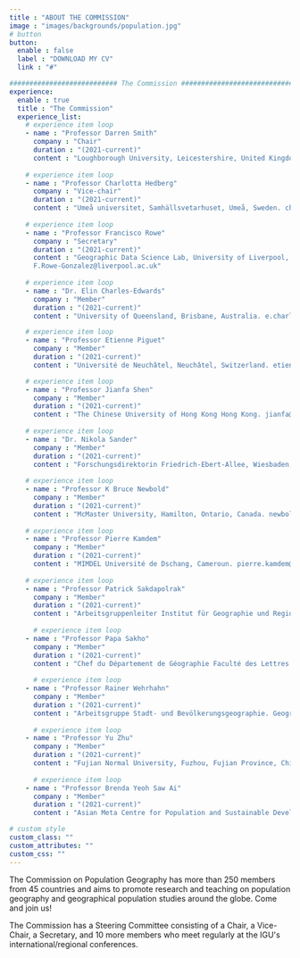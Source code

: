 ```yaml
---
title : "ABOUT THE COMMISSION"
image : "images/backgrounds/population.jpg"
# button
button:
  enable : false
  label : "DOWNLOAD MY CV"
  link : "#"

########################### The Commission ##############################
experience:
  enable : true
  title : "The Commission"
  experience_list:
    # experience item loop
    - name : "Professor Darren Smith"
      company : "Chair"
      duration : "(2021-current)"
      content : "Loughborough University, Leicestershire, United Kingdom. D.P.Smith@lboro.ac.uk"
      
    # experience item loop
    - name : "Professor Charlotta Hedberg"
      company : "Vice-chair"
      duration : "(2021-current)"
      content : "Umeå universitet, Samhällsvetarhuset, Umeå, Sweden. charlotta.hedberg@umu.se"
      
    # experience item loop
    - name : "Professor Francisco Rowe"
      company : "Secretary"
      duration : "(2021-current)"
      content : "Geographic Data Science Lab, University of Liverpool, Liverpool, United Kingdom.
      F.Rowe-Gonzalez@liverpool.ac.uk"
      
    # experience item loop
    - name : "Dr. Elin Charles-Edwards"
      company : "Member"
      duration : "(2021-current)"
      content : "University of Queensland, Brisbane, Australia. e.charles-edwards@uq.edu.au"

    # experience item loop
    - name : "Professor Etienne Piguet"
      company : "Member"
      duration : "(2021-current)"
      content : "Université de Neuchâtel, Neuchâtel, Switzerland. etienne.piguet@unine.ch"

    # experience item loop
    - name : "Professor Jianfa Shen"
      company : "Member"
      duration : "(2021-current)"
      content : "The Chinese University of Hong Kong Hong Kong. jianfa@cuhk.edu.hk"
      
    # experience item loop
    - name : "Dr. Nikola Sander"
      company : "Member"
      duration : "(2021-current)"
      content : "Forschungsdirektorin Friedrich-Ebert-Allee, Wiesbaden, Germany. nikola.sander@bib.bund.de"
      
    # experience item loop
    - name : "Professor K Bruce Newbold"
      company : "Member"
      duration : "(2021-current)"
      content : "McMaster University, Hamilton, Ontario, Canada. newbold@mcmaster.ca"
      
    # experience item loop
    - name : "Professor Pierre Kamdem"
      company : "Member"
      duration : "(2021-current)"
      content : "MIMDEL Université de Dschang, Cameroun. pierre.kamdem@univ-poitiers.fr"
      
    # experience item loop
    - name : "Professor Patrick Sakdapolrak"
      company : "Member"
      duration : "(2021-current)"
      content : "Arbeitsgruppenleiter Institut für Geographie und Regionalforschung Universitätsstraße, Austria. patrick.sakdapolrak@univie.ac.at"
      
      # experience item loop
    - name : "Professor Papa Sakho"
      company : "Member"
      duration : "(2021-current)"
      content : "Chef du Département de Géographie Faculté des Lettres et Sciences Humaines UCAD, Dakar, Sénégal. papa.sakho@ucad.edu.sn"
      
      # experience item loop
    - name : "Professor Rainer Wehrhahn"
      company : "Member"
      duration : "(2021-current)"
      content : "Arbeitsgruppe Stadt- und Bevölkerungsgeographie. Geographisches Institut Universität Kiel Ludewig-Meyn-Straße, Kiel, Germany. wehrhahn@geographie.uni-kiel.de"
      
      # experience item loop
    - name : "Professor Yu Zhu"
      company : "Member"
      duration : "(2021-current)"
      content : "Fujian Normal University, Fuzhou, Fujian Province, China. zhu300@fjnu.edu.cn"
      
      # experience item loop
    - name : "Professor Brenda Yeoh Saw Ai"
      company : "Member"
      duration : "(2021-current)"
      content : "Asian Meta Centre for Population and Sustainable Development, National University of Singapore, Singapore. geoysa@nus.edu.sg"

# custom style
custom_class: "" 
custom_attributes: "" 
custom_css: ""
---
```


The Commission on Population Geography has more than 250 members from 45 countries and aims to promote research and teaching on population geography and geographical population studies around the globe. Come and join us!

The Commission has a Steering Committee consisting of a Chair, a Vice-Chair, a Secretary, and 10 more members who meet regularly at the IGU's international/regional conferences.
